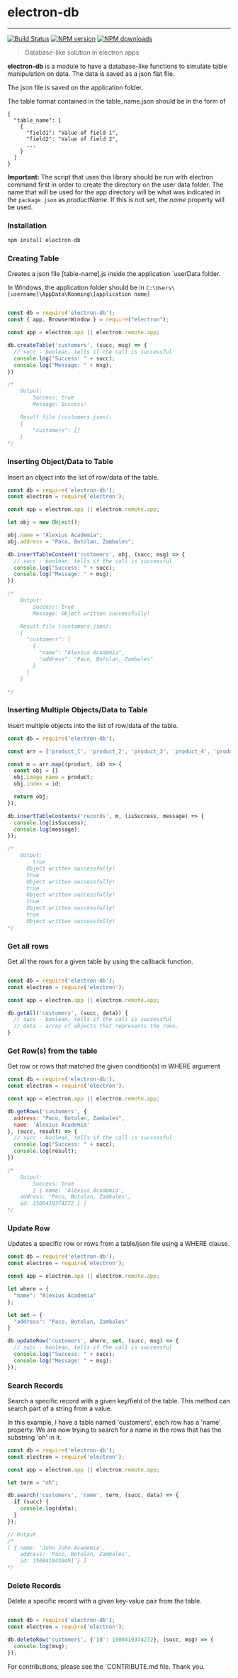 # electron-db
---
[![Build Status](https://travis-ci.org/alexiusacademia/electron-db.svg?branch=master)](https://travis-ci.org/alexiusacademia/electron-db)
[![NPM version](https://img.shields.io/npm/v/electron-db.svg)](https://npmjs.org/package/electron-db "View this project on NPM")
[![NPM downloads](https://img.shields.io/npm/dm/electron-db.svg)](https://npmjs.org/package/electron-db "View this project on NPM")
> Database-like solution in electron apps

**electron-db** is a module to have a database-like functions to simulate table manipulation on data. The data is saved as a json flat file.

The json file is saved on the application folder.

The table format contained in the table_name.json should be in the form of
```
{
  "table_name": [
    {
      "field1": "Value of field 1",
      "field2": "Value of field 2",
      ...
    }
  ]
}
```

**Important:** The script that uses this library should be run with electron command first in order to create the directory on the user data folder. The name that will be used for the app directory will be what was indicated in the `package.json` as <em>productName</em>. If this is not set, the <em>name</em> property will be used.

### **Installation**


```javascript
npm install electron-db
```

### **Creating Table**
Creates a json file [table-name].js inside the application `userData folder.

In Windows, the application folder should be in `C:\Users\[username]\AppData\Roaming\[application name]`

```javascript

const db = require('electron-db');
const { app, BrowserWindow } = require("electron");

const app = electron.app || electron.remote.app;

db.createTable('customers', (succ, msg) => {
  // succ - boolean, tells if the call is successful
  console.log("Success: " + succ);
  console.log("Message: " + msg);
})

/*
	Output:
    	Success: true
        Message: Success!

	Result file (customers.json):
    {
    	"customers": []
    }
*/
```
### **Inserting Object/Data to Table**
Insert an object into the list of row/data of the table.

```javascript
const db = require('electron-db');
const electron = require('electron');

const app = electron.app || electron.remote.app;

let obj = new Object();

obj.name = "Alexius Academia";
obj.address = "Paco, Botolan, Zambales";

db.insertTableContent('customers', obj, (succ, msg) => {
  // succ - boolean, tells if the call is successful
  console.log("Success: " + succ);
  console.log("Message: " + msg);
})

/*
	Output:
    	Success: true
        Message: Object written successfully!

    Result file (customers.json):
    {
      "customers": [
        {
          "name": "Alexius Academia",
          "address": "Paco, Botolan, Zambales"
        }
      ]
    }

*/
```

### **Inserting Multiple Objects/Data to Table**
Insert multiple objects into the list of row/data of the table.

```javascript
const db = require('electron-db');

const arr = ['product_1', 'product_2', 'product_3', 'product_4', 'product_5'];

const m = arr.map((product, id) => {
  const obj = {}
  obj.image_name = product;
  obj.index = id;

  return obj;
});

db.insertTableContents('records', m, (isSuccess, message) => {
  console.log(isSuccess);
  console.log(message);
});

/*
	Output:
    	true
      Object written successfully!
      true
      Object written successfully!
      true
      Object written successfully!
      true
      Object written successfully!
      true
      Object written successfully!
*/
```

### **Get all rows**
Get all the rows for a given table by using the callback function.
```javascript

const db = require('electron-db');
const electron = require('electron');

const app = electron.app || electron.remote.app;

db.getAll('customers', (succ, data)) {
  // succ - boolean, tells if the call is successful
  // data - array of objects that represents the rows.
}
```
### **Get Row(s) from the table**
Get row or rows that matched the given condition(s) in WHERE argument

```javascript
const db = require('electron-db');
const electron = require('electron');

const app = electron.app || electron.remote.app;

db.getRows('customers', {
  address: "Paco, Botolan, Zambales",
  name: 'Alexius Academia'
}, (succ, result) => {
  // succ - boolean, tells if the call is successful
  console.log("Success: " + succ);
  console.log(result);
})

/*
	Output:
    	Success: true
        [ { name: 'Alexius Academia',
    address: 'Paco, Botolan, Zambales',
    id: 1508419374272 } ]
*/
```

### **Update Row**
Updates a specific row or rows from a table/json file using a WHERE clause.

```javascript
const db = require('electron-db');
const electron = require('electron');

const app = electron.app || electron.remote.app;

let where = {
  "name": "Alexius Academia"
};

let set = {
  "address": "Paco, Botolan, Zambales"
}

db.updateRow('customers', where, set, (succ, msg) => {
  // succ - boolean, tells if the call is successful
  console.log("Success: " + succ);
  console.log("Message: " + msg);
});
```

### **Search Records**
Search a specific record with a given key/field of the table. This method can search part of a string from a value.

In this example, I have a table named 'customers', each row has a 'name' property. We are now trying to search for a name in the rows that has the substring 'oh' in it.

```javascript
const db = require('electron-db');
const electron = require('electron');

const app = electron.app || electron.remote.app;

let term = "oh";

db.search('customers', 'name', term, (succ, data) => {
  if (succ) {
    console.log(data);
  }
});

// Output
/*
[ { name: 'John John Academia',
    address: 'Paco, Botolan, Zambales',
    id: 1508419430491 } ]
*/
```

### **Delete Records**
Delete a specific record with a given key-value pair from the table.

```javascript

const db = require('electron-db');
const electron = require('electron');

db.deleteRow('customers', {'id': 1508419374272}, (succ, msg) => {
  console.log(msg);
});

```

For contributions, please see the `CONTRIBUTE.md file. Thank you.
